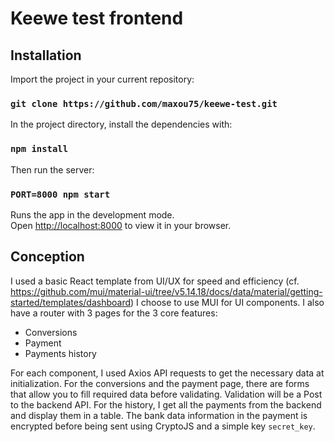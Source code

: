 # Keewe test frontend

## Installation

Import the project in your current repository:

### `git clone https://github.com/maxou75/keewe-test.git`

In the project directory, install the dependencies with:

### `npm install`

Then run the server:

### `PORT=8000 npm start`

Runs the app in the development mode.\
Open [http://localhost:8000](http://localhost:8000) to view it in your browser.

## Conception

I used a basic React template from UI/UX for speed and efficiency (cf. https://github.com/mui/material-ui/tree/v5.14.18/docs/data/material/getting-started/templates/dashboard)
I choose to use MUI for UI components. I also have a router with 3 pages for the 3 core features:
- Conversions
- Payment
- Payments history

For each component, I used Axios API requests to get the necessary data at initialization. For the conversions and the payment page, there are forms that allow you to fill required data before validating. Validation will be a Post to the backend API.
For the history, I get all the payments from the backend and display them in a table.
The bank data information in the payment is encrypted before being sent using CryptoJS and a simple key `secret_key`.